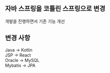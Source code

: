 ## 자바 스프링을 코틀린 스프링으로 변경
개발을 진행하면서 기존 기능 개선

## 변경 사항
Java -> Kotlin<br>
JSP -> React<br>
Oracle -> MySQL<br>
Mybatis -> JPA<br>


